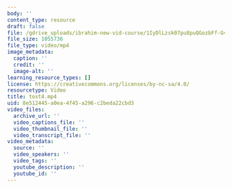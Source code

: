 ```yaml
---
body: ''
content_type: resource
draft: false
file: /gdrive_uploads/ibrahim-new-vid-course/1IyDlLzsk07pu8puQGozbFf-GvXrrjYt3/tost4.mp4
file_size: 1055736
file_type: video/mp4
image_metadata:
  caption: ''
  credit: ''
  image-alt: ''
learning_resource_types: []
license: https://creativecommons.org/licenses/by-nc-sa/4.0/
resourcetype: Video
title: tost4.mp4
uid: 8e512445-a0ea-4f45-a296-c2beda22cbd3
video_files:
  archive_url: ''
  video_captions_file: ''
  video_thumbnail_file: ''
  video_transcript_file: ''
video_metadata:
  source: ''
  video_speakers: ''
  video_tags: ''
  youtube_description: ''
  youtube_id: ''
---
```

